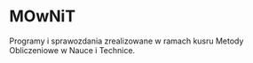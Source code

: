 # MOwNiT 
Programy i sprawozdania zrealizowane w ramach kusru Metody Obliczeniowe w Nauce i Technice.
